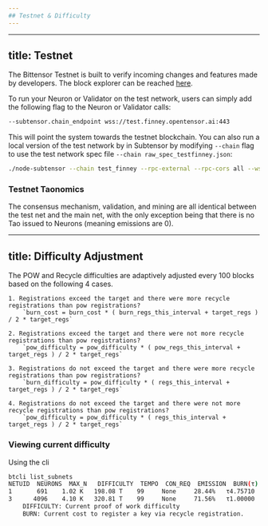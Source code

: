 ```yaml
---
## Testnet & Difficulty
---
```


<Accordion title="Testnet">

---
title: Testnet
---
The Bittensor Testnet is built to verify incoming changes and features made by developers. The block explorer can be reached [here](https://polkadot.js.org/apps/?rpc=wss%3A%2F%2Ftest.finney.opentensor.ai%3A443#/explorer).

To run your Neuron or Validator on the test network, users can simply add the following flag to the Neuron or Validator calls:
```bash dark
--subtensor.chain_endpoint wss://test.finney.opentensor.ai:443
```
This will point the system towards the testnet blockchain. You can also run a local version of the test network by in Subtensor by modifying `--chain` flag to use the test network spec file `--chain raw_spec_testfinney.json`:
```bash dark
./node-subtensor --chain test_finney --rpc-external --rpc-cors all --ws-external --no-mdns --sync warp --bootnodes /ip4/192.81.212.20/tcp/30333/p2p/12D3KooWQawexXodtsPEymJUX1X2eKzjNq6s8MvzEWtKwJ6mLmzy
```

### Testnet Taonomics
The consensus mechanism, validation, and mining are all identical between the test net and the main net, with the only exception being that there is no Tao issued to Neurons (meaning emissions are 0).


</Accordion>




<Accordion title="Difficulty Adjustment">

---
title: Difficulty Adjustment
---
The POW and Recycle difficulties are adaptively adjusted every 100 blocks based on the following 4 cases.


    1. Registrations exceed the target and there were more recycle registrations than pow registrations?
        `burn_cost = burn_cost * ( burn_regs_this_interval + target_regs ) / 2 * target_regs`

    2. Registrations exceed the target and there were not more recycle registrations than pow registrations?
        `pow_difficulty = pow_difficulty * ( pow_regs_this_interval + target_regs ) / 2 * target_regs`  

    3. Registrations do not exceed the target and there were more recycle registrations than pow registrations?
        `burn_difficulty = pow_difficulty * ( regs_this_interval + target_regs ) / 2 * target_regs`  

    4. Registrations do not exceed the target and there were not more recycle registrations than pow registrations?
        `pow_difficulty = pow_difficulty * ( regs_this_interval + target_regs ) / 2 * target_regs`  


### Viewing current difficulty
Using the cli
```bash dark
btcli list_subnets
NETUID  NEURONS  MAX_N   DIFFICULTY  TEMPO  CON_REQ  EMISSION  BURN(τ)
1       691    1.02 K   198.08 T    99     None     28.44%   τ4.75710
3      4096    4.10 K   320.81 T    99     None     71.56%   τ1.00000
    DIFFICULTY: Current proof of work difficulty
    BURN: Current cost to register a key via recycle registration.
```

</Accordion>
